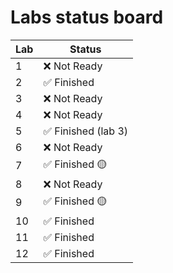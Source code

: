 # Labs status board

| Lab  | Status           |
|------|------------------|
| 1    | ❌ Not Ready        |
| 2    | ✅ Finished         |
| 3    | ❌ Not Ready        |
| 4    | ❌ Not Ready        |
| 5    | ✅ Finished (lab 3) |
| 6    | ❌ Not Ready        |
| 7    | ✅ Finished 🟡        |
| 8    | ❌ Not Ready        |
| 9    | ✅ Finished 🟡        |
| 10   | ✅ Finished         |
| 11   | ✅ Finished         |
| 12   | ✅ Finished         |
